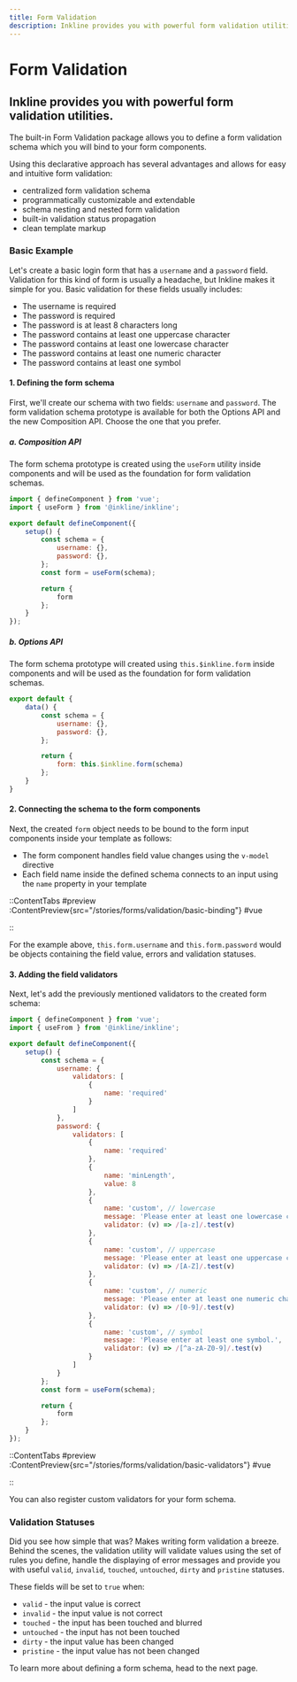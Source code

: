 ```yaml
---
title: Form Validation
description: Inkline provides you with powerful form validation utilities. 
---
```


# Form Validation
## Inkline provides you with powerful form validation utilities. 

The built-in Form Validation package allows you to define a form validation schema which you will bind to your form components. 

Using this declarative approach has several advantages and allows for easy and intuitive form validation:
- centralized form validation schema
- programmatically customizable and extendable
- schema nesting and nested form validation
- built-in validation status propagation
- clean template markup

### Basic Example
Let's create a basic login form that has a `username` and a `password` field. Validation for this kind of form is usually a headache, but Inkline makes it simple for you. Basic validation for these fields usually includes:
- The username is required
- The password is required
- The password is at least 8 characters long
- The password contains at least one uppercase character
- The password contains at least one lowercase character 
- The password contains at least one numeric character 
- The password contains at least one symbol

#### 1. Defining the form schema
First, we'll create our schema with two fields: `username` and `password`. The form validation schema prototype is available for both the Options API and the new Composition API. Choose the one that you prefer.
 
##### a. Composition API 

The form schema prototype is created using the `useForm` utility inside components and will be used as the foundation for form validation schemas.

~~~js
import { defineComponent } from 'vue';
import { useForm } from '@inkline/inkline';

export default defineComponent({
    setup() {
        const schema = {
            username: {},
            password: {},
        };
        const form = useForm(schema);

        return {
            form
        };   
    }       
});   
~~~

##### b. Options API
The form schema prototype will created using `this.$inkline.form` inside components and will be used as the foundation for form validation schemas.

~~~js
export default {
    data() {
        const schema = {
            username: {},
            password: {},
        };

        return {
            form: this.$inkline.form(schema)
        };   
    }       
}       
~~~

#### 2. Connecting the schema to the form components

Next, the created `form` object needs to be bound to the form input components inside your template as follows:
 - The form component handles field value changes using the `v-model` directive
 - Each field name inside the defined schema connects to an input using the `name` property in your template

::ContentTabs
#preview
:ContentPreview{src="/stories/forms/validation/basic-binding"}
#vue
<!-- Autodocs{src="@inkline/inkline/stories/forms/validation/basic-binding.vue" lang="vue"} -->
::

For the example above, `this.form.username` and `this.form.password` would be objects containing the field value, errors and validation statuses.

#### 3. Adding the field validators

Next, let's add the previously mentioned validators to the created form schema:

~~~js
import { defineComponent } from 'vue';
import { useFrom } from '@inkline/inkline';

export default defineComponent({
    setup() {
        const schema = {
            username: {
                validators: [
                    { 
                        name: 'required' 
                    }
                ]
            },
            password: {
                validators: [
                    { 
                        name: 'required' 
                    },
                    { 
                        name: 'minLength', 
                        value: 8 
                    },
                    {
                        name: 'custom', // lowercase
                        message: 'Please enter at least one lowercase character.',
                        validator: (v) => /[a-z]/.test(v)
                    },
                    {
                        name: 'custom', // uppercase
                        message: 'Please enter at least one uppercase character.',
                        validator: (v) => /[A-Z]/.test(v)
                    },
                    {
                        name: 'custom', // numeric
                        message: 'Please enter at least one numeric character.',
                        validator: (v) => /[0-9]/.test(v)
                    },
                    {
                        name: 'custom', // symbol
                        message: 'Please enter at least one symbol.',
                        validator: (v) => /[^a-zA-Z0-9]/.test(v)
                    }
                ]
            }
        };
        const form = useForm(schema);

        return {
            form
        };   
    }       
});    
~~~

::ContentTabs
#preview
:ContentPreview{src="/stories/forms/validation/basic-validators"}
#vue
<!-- Autodocs{src="@inkline/inkline/stories/forms/validation/basic-validators.vue" lang="vue"} -->
::

You can also register custom validators for your form schema.

### Validation Statuses
Did you see how simple that was? Makes writing form validation a breeze. Behind the scenes, the validation utility will validate values using the set of rules you define, handle the displaying of error messages and provide you with useful `valid`, `invalid`, `touched`, `untouched`, `dirty` and `pristine` statuses. 

These fields will be set to `true` when:

- `valid` - the input value is correct
- `invalid` - the input value is not correct
- `touched` - the input has been touched and blurred
- `untouched` - the input has not been touched
- `dirty` - the input value has been changed
- `pristine` - the input value has not been changed

To learn more about defining a form schema, head to the next page.
